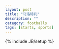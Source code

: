 ```yaml
---
layout: post
title: "马洛特利"
description: ""
category: footballs 
tags: [starts, sports]
---
```

{% include JB/setup %}
